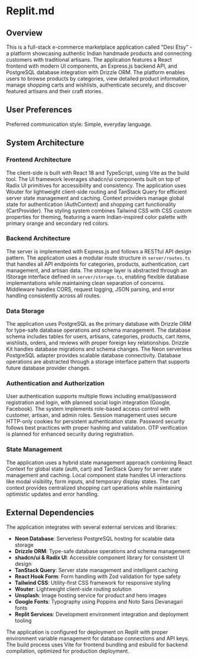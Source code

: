 # Replit.md

## Overview

This is a full-stack e-commerce marketplace application called "Desi Etsy" - a platform showcasing authentic Indian handmade products and connecting customers with traditional artisans. The application features a React frontend with modern UI components, an Express.js backend API, and PostgreSQL database integration with Drizzle ORM. The platform enables users to browse products by categories, view detailed product information, manage shopping carts and wishlists, authenticate securely, and discover featured artisans and their craft stories.

## User Preferences

Preferred communication style: Simple, everyday language.

## System Architecture

### Frontend Architecture
The client-side is built with React 18 and TypeScript, using Vite as the build tool. The UI framework leverages shadcn/ui components built on top of Radix UI primitives for accessibility and consistency. The application uses Wouter for lightweight client-side routing and TanStack Query for efficient server state management and caching. Context providers manage global state for authentication (AuthContext) and shopping cart functionality (CartProvider). The styling system combines Tailwind CSS with CSS custom properties for theming, featuring a warm Indian-inspired color palette with primary orange and secondary red colors.

### Backend Architecture
The server is implemented with Express.js and follows a RESTful API design pattern. The application uses a modular route structure in `server/routes.ts` that handles all API endpoints for categories, products, authentication, cart management, and artisan data. The storage layer is abstracted through an IStorage interface defined in `server/storage.ts`, enabling flexible database implementations while maintaining clean separation of concerns. Middleware handles CORS, request logging, JSON parsing, and error handling consistently across all routes.

### Data Storage
The application uses PostgreSQL as the primary database with Drizzle ORM for type-safe database operations and schema management. The database schema includes tables for users, artisans, categories, products, cart items, wishlists, orders, and reviews with proper foreign key relationships. Drizzle Kit handles database migrations and schema changes. The Neon serverless PostgreSQL adapter provides scalable database connectivity. Database operations are abstracted through a storage interface pattern that supports future database provider changes.

### Authentication and Authorization
User authentication supports multiple flows including email/password registration and login, with planned social login integration (Google, Facebook). The system implements role-based access control with customer, artisan, and admin roles. Session management uses secure HTTP-only cookies for persistent authentication state. Password security follows best practices with proper hashing and validation. OTP verification is planned for enhanced security during registration.

### State Management
The application uses a hybrid state management approach combining React Context for global state (auth, cart) and TanStack Query for server state management and caching. Local component state handles UI interactions like modal visibility, form inputs, and temporary display states. The cart context provides centralized shopping cart operations while maintaining optimistic updates and error handling.

## External Dependencies

The application integrates with several external services and libraries:

- **Neon Database**: Serverless PostgreSQL hosting for scalable data storage
- **Drizzle ORM**: Type-safe database operations and schema management
- **shadcn/ui & Radix UI**: Accessible component library for consistent UI design
- **TanStack Query**: Server state management and intelligent caching
- **React Hook Form**: Form handling with Zod validation for type safety
- **Tailwind CSS**: Utility-first CSS framework for responsive styling
- **Wouter**: Lightweight client-side routing solution
- **Unsplash**: Image hosting service for product and hero images
- **Google Fonts**: Typography using Poppins and Noto Sans Devanagari fonts
- **Replit Services**: Development environment integration and deployment tooling

The application is configured for deployment on Replit with proper environment variable management for database connections and API keys. The build process uses Vite for frontend bundling and esbuild for backend compilation, optimized for production deployment.